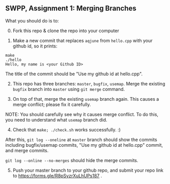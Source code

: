 ## SWPP, Assignment 1: Merging Branches

What you should do is to:

0. Fork this repo & clone the repo into your computer

1. Make a new commit that replaces `aqjune` from `hello.cpp` with your github id,
so it prints:

```
make
./hello
Hello, my name is <your Github ID>
```

The title of the commit should be "Use my github id at hello.cpp".

2. This repo has three branches: `master`, `bugfix`, `usemap`.
Merge the existing `bugfix` branch into `master` using `git merge` command.

3. On top of that, merge the existing `usemap` branch again. This causes a merge conflict;
please fix it carefully.

NOTE: You should carefully see why it causes merge conflict. To do this, you
need to understand what `usemap` branch did.

4. Check that `make; ./check.sh` works successfully. :)

After this, `git log --oneline` at `master` branch should show the commits
including bugfix/usemap commits, "Use my github id at hello.cpp" commit,
and merge commits.

`git log --online --no-merges` should hide the merge commits.

5. Push your master branch to your github repo, and submit your repo link to
https://forms.gle/R8pSyzrXuLhUPs187 .
